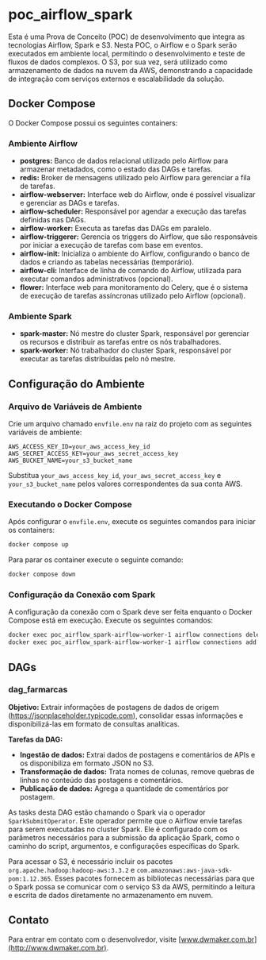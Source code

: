 # poc_airflow_spark
Esta é uma Prova de Conceito (POC) de desenvolvimento que integra as tecnologias Airflow, Spark e S3. Nesta POC, o Airflow e o Spark serão executados em ambiente local, permitindo o desenvolvimento e teste de fluxos de dados complexos. O S3, por sua vez, será utilizado como armazenamento de dados na nuvem da AWS, demonstrando a capacidade de integração com serviços externos e escalabilidade da solução.

## Docker Compose

O Docker Compose possui os seguintes containers:

### Ambiente Airflow
- **postgres:** Banco de dados relacional utilizado pelo Airflow para armazenar metadados, como o estado das DAGs e tarefas.
- **redis:** Broker de mensagens utilizado pelo Airflow para gerenciar a fila de tarefas.
- **airflow-webserver:** Interface web do Airflow, onde é possível visualizar e gerenciar as DAGs e tarefas.
- **airflow-scheduler:** Responsável por agendar a execução das tarefas definidas nas DAGs.
- **airflow-worker:** Executa as tarefas das DAGs em paralelo.
- **airflow-triggerer:** Gerencia os triggers do Airflow, que são responsáveis por iniciar a execução de tarefas com base em eventos.
- **airflow-init:** Inicializa o ambiente do Airflow, configurando o banco de dados e criando as tabelas necessárias (temporário).
- **airflow-cli:** Interface de linha de comando do Airflow, utilizada para executar comandos administrativos (opcional).
- **flower:** Interface web para monitoramento do Celery, que é o sistema de execução de tarefas assíncronas utilizado pelo Airflow (opcional).

### Ambiente Spark
- **spark-master:** Nó mestre do cluster Spark, responsável por gerenciar os recursos e distribuir as tarefas entre os nós trabalhadores.
- **spark-worker:** Nó trabalhador do cluster Spark, responsável por executar as tarefas distribuídas pelo nó mestre.

## Configuração do Ambiente

### Arquivo de Variáveis de Ambiente

Crie um arquivo chamado `envfile.env` na raiz do projeto com as seguintes variáveis de ambiente:

```
AWS_ACCESS_KEY_ID=your_aws_access_key_id
AWS_SECRET_ACCESS_KEY=your_aws_secret_access_key
AWS_BUCKET_NAME=your_s3_bucket_name
```

Substitua `your_aws_access_key_id`, `your_aws_secret_access_key` e `your_s3_bucket_name` pelos valores correspondentes da sua conta AWS.

### Executando o Docker Compose

Após configurar o `envfile.env`, execute os seguintes comandos para iniciar os containers:

```sh
docker compose up
```

Para parar os container execute o seguinte comando:
```sh
docker compose down
```

### Configuração da Conexão com Spark

A configuração da conexão com o Spark deve ser feita enquanto o Docker Compose está em execução. Execute os seguintes comandos:

```sh
docker exec poc_airflow_spark-airflow-worker-1 airflow connections delete spark_default
docker exec poc_airflow_spark-airflow-worker-1 airflow connections add spark_default --conn-description "Conexão default com Spark" --conn-host "spark://spark-master" --conn-port "7077" --conn-type="spark"
```

## DAGs

### dag_farmarcas
**Objetivo:** Extrair informações de postagens de dados de origem (https://jsonplaceholder.typicode.com), consolidar essas informações e disponibilizá-las em formato de consultas analíticas.

**Tarefas da DAG:**
- **Ingestão de dados:** Extrai dados de postagens e comentários de APIs e os disponibiliza em formato JSON no S3.
- **Transformação de dados:** Trata nomes de colunas, remove quebras de linhas no conteúdo das postagens e comentários.
- **Publicação de dados:** Agrega a quantidade de comentários por postagem.

As tasks desta DAG estão chamando o Spark via o operador `SparkSubmitOperator`. Este operador permite que o Airflow envie tarefas para serem executadas no cluster Spark. Ele é configurado com os parâmetros necessários para a submissão da aplicação Spark, como o caminho do script, argumentos, e configurações específicas do Spark.

Para acessar o S3, é necessário incluir os pacotes `org.apache.hadoop:hadoop-aws:3.3.2` e `com.amazonaws:aws-java-sdk-pom:1.12.365`. Esses pacotes fornecem as bibliotecas necessárias para que o Spark possa se comunicar com o serviço S3 da AWS, permitindo a leitura e escrita de dados diretamente no armazenamento em nuvem.

## Contato

Para entrar em contato com o desenvolvedor, visite [www.dwmaker.com.br](http://www.dwmaker.com.br).
